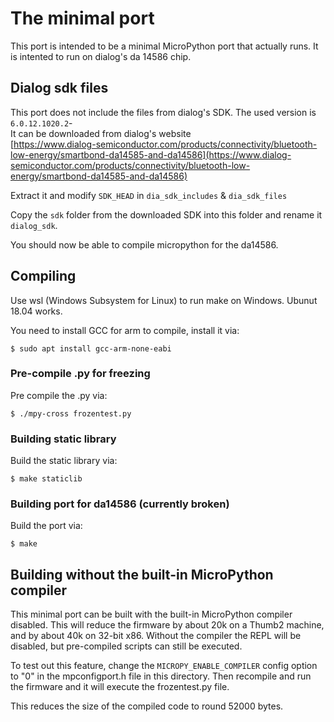 # The minimal port

This port is intended to be a minimal MicroPython port that actually runs.
It is intented to run on dialog's da 14586 chip.

## Dialog sdk files

This port does not include the files from dialog's SDK. The used version is `6.0.12.1020.2`-<br>
It can be downloaded from dialog's website <br>
[https://www.dialog-semiconductor.com/products/connectivity/bluetooth-low-energy/smartbond-da14585-and-da14586](https://www.dialog-semiconductor.com/products/connectivity/bluetooth-low-energy/smartbond-da14585-and-da14586)

Extract it and modify `SDK_HEAD` in `dia_sdk_includes` & `dia_sdk_files`

Copy the `sdk` folder from the downloaded SDK into this folder and rename it `dialog_sdk`.

You should now be able to compile micropython for the da14586.

## Compiling

Use wsl (Windows Subsystem for Linux) to run make on Windows. Ubunut 18.04 works.

You need to install GCC for arm to compile, install it via:

	$ sudo apt install gcc-arm-none-eabi

### Pre-compile .py for freezing
Pre compile the .py via:

    $ ./mpy-cross frozentest.py

### Building static library

Build the static library via:

    $ make staticlib

### Building port for da14586 (currently broken)

Build the port via:

    $ make

## Building without the built-in MicroPython compiler

This minimal port can be built with the built-in MicroPython compiler
disabled.  This will reduce the firmware by about 20k on a Thumb2 machine,
and by about 40k on 32-bit x86.  Without the compiler the REPL will be
disabled, but pre-compiled scripts can still be executed.

To test out this feature, change the `MICROPY_ENABLE_COMPILER` config
option to "0" in the mpconfigport.h file in this directory.  Then
recompile and run the firmware and it will execute the frozentest.py
file.

This reduces the size of the compiled code to round 52000 bytes.